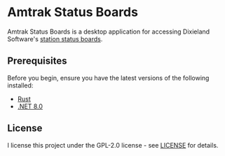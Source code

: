 # Amtrak Status Boards

Amtrak Status Boards is a desktop application for accessing Dixieland Software's [station status boards](https://dixielandsoftware.net/Amtrak/solari/).

## Prerequisites

Before you begin, ensure you have the latest versions of the following installed:

- [Rust](https://www.rust-lang.org/tools/install)
- [.NET 8.0](https://dotnet.microsoft.com/en-us/)

## License

I license this project under the GPL-2.0 license - see [LICENSE](LICENSE) for details.